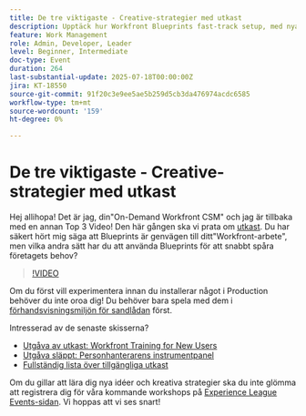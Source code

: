 ```yaml
---
title: De tre viktigaste - Creative-strategier med utkast
description: Upptäck hur Workfront Blueprints fast-track setup, med nya mallar, kontrollpaneler och testtips för sandlådor.
feature: Work Management
role: Admin, Developer, Leader
level: Beginner, Intermediate
doc-type: Event
duration: 264
last-substantial-update: 2025-07-18T00:00:00Z
jira: KT-18550
source-git-commit: 91f20c3e9ee5ae5b259d5cb3da476974acdc6585
workflow-type: tm+mt
source-wordcount: '159'
ht-degree: 0%

---
```



# De tre viktigaste - Creative-strategier med utkast

Hej allihopa! Det är jag, din&quot;On-Demand Workfront CSM&quot; och jag är tillbaka med en annan Top 3 Video!  Den här gången ska vi prata om [utkast](https://experienceleague.adobe.com/sv/docs/workfront/using/administration-and-setup/blueprints/blueprints-overview). Du har säkert hört mig säga att Blueprints är genvägen till ditt&quot;Workfront-arbete&quot;, men vilka andra sätt har du att använda Blueprints för att snabbt spåra företagets behov?

>[!VIDEO](https://video.tv.adobe.com/v/3465271/?learn=on&enablevpops)

Om du först vill experimentera innan du installerar något i Production behöver du inte oroa dig!  Du behöver bara spela med dem i [förhandsvisningsmiljön för sandlådan](https://experienceleague.adobe.com/sv/docs/workfront/using/administration-and-setup/set-up-wf/testing-environments/wf-preview-sandbox-environment) först.

Intresserad av de senaste skisserna?

* [Utgåva av utkast: Workfront Training for New Users](https://experienceleaguecommunities.adobe.com/t5/workfront-blogs/blueprint-released-workfront-training-for-new-users/ba-p/739734)
* [Utgåva släppt: Personhanterarens instrumentpanel](https://experienceleaguecommunities.adobe.com/t5/workfront-discussions/blueprint-released-people-manager-dashboard/m-p/687545#M3247)
* [Fullständig lista över tillgängliga utkast](https://experienceleague.adobe.com/sv/docs/workfront/using/administration-and-setup/blueprints/list-of-available-blueprints)

Om du gillar att lära dig nya idéer och kreativa strategier ska du inte glömma att registrera dig för våra kommande workshops på [Experience League Events-sidan](https://experienceleague.adobe.com/sv/events?filters=Workfront). Vi hoppas att vi ses snart!
